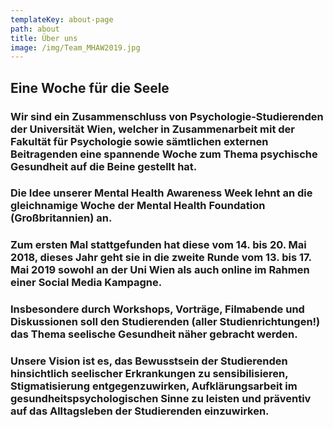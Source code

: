 ```yaml
---
templateKey: about-page
path: about
title: Über uns
image: /img/Team_MHAW2019.jpg
---
```


## Eine Woche für die Seele

### Wir sind ein Zusammenschluss von Psychologie-Studierenden der Universität Wien, welcher in Zusammenarbeit mit der Fakultät für Psychologie sowie sämtlichen externen Beitragenden eine spannende Woche zum Thema psychische Gesundheit auf die Beine gestellt hat.

### Die Idee unserer Mental Health Awareness Week lehnt an die gleichnamige Woche der Mental Health Foundation (Großbritannien) an.

### Zum ersten Mal stattgefunden hat diese vom 14. bis 20. Mai 2018, dieses Jahr geht sie in die zweite Runde vom 13. bis 17. Mai 2019 sowohl an der Uni Wien als auch online im Rahmen einer Social Media Kampagne.

### Insbesondere durch Workshops, Vorträge, Filmabende und Diskussionen soll den Studierenden (aller Studienrichtungen!) das Thema seelische Gesundheit näher gebracht werden.

### **Unsere Vision ist es, das Bewusstsein der Studierenden hinsichtlich seelischer Erkrankungen zu sensibilisieren, Stigmatisierung entgegenzuwirken, Aufklärungsarbeit im gesundheitspsychologischen Sinne zu leisten und präventiv auf das Alltagsleben der Studierenden einzuwirken.**
